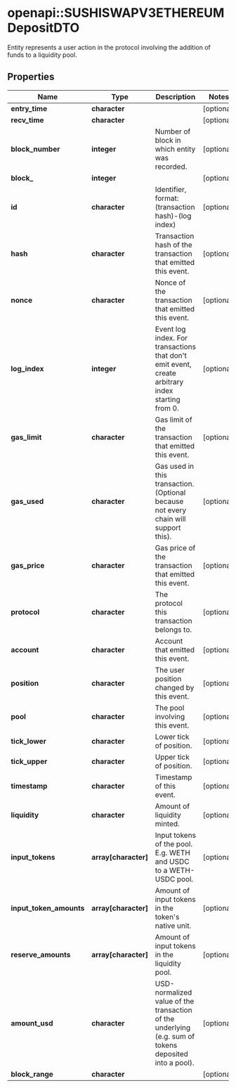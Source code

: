 # openapi::SUSHISWAPV3ETHEREUMDepositDTO

Entity represents a user action in the protocol involving the addition of funds to a liquidity pool.

## Properties
Name | Type | Description | Notes
------------ | ------------- | ------------- | -------------
**entry_time** | **character** |  | [optional] 
**recv_time** | **character** |  | [optional] 
**block_number** | **integer** | Number of block in which entity was recorded. | [optional] 
**block_** | **integer** |  | [optional] 
**id** | **character** | Identifier, format: (transaction hash)-(log index) | [optional] 
**hash** | **character** | Transaction hash of the transaction that emitted this event. | [optional] 
**nonce** | **character** | Nonce of the transaction that emitted this event. | [optional] 
**log_index** | **integer** | Event log index. For transactions that don&#39;t emit event, create arbitrary index starting from 0. | [optional] 
**gas_limit** | **character** | Gas limit of the transaction that emitted this event. | [optional] 
**gas_used** | **character** | Gas used in this transaction. (Optional because not every chain will support this). | [optional] 
**gas_price** | **character** | Gas price of the transaction that emitted this event. | [optional] 
**protocol** | **character** | The protocol this transaction belongs to. | [optional] 
**account** | **character** | Account that emitted this event. | [optional] 
**position** | **character** | The user position changed by this event. | [optional] 
**pool** | **character** | The pool involving this event. | [optional] 
**tick_lower** | **character** | Lower tick of position. | [optional] 
**tick_upper** | **character** | Upper tick of position. | [optional] 
**timestamp** | **character** | Timestamp of this event. | [optional] 
**liquidity** | **character** | Amount of liquidity minted. | [optional] 
**input_tokens** | **array[character]** | Input tokens of the pool. E.g. WETH and USDC to a WETH-USDC pool. | [optional] 
**input_token_amounts** | **array[character]** | Amount of input tokens in the token&#39;s native unit. | [optional] 
**reserve_amounts** | **array[character]** | Amount of input tokens in the liquidity pool. | [optional] 
**amount_usd** | **character** | USD-normalized value of the transaction of the underlying (e.g. sum of tokens deposited into a pool). | [optional] 
**block_range** | **character** |  | [optional] 


